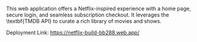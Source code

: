 This web application offers a Netflix-inspired experience with a home page, secure login, and seamless subscription checkout. It leverages the \textbf{TMDB API} to curate a rich library of movies and shows.

Deployment Link:
https://netflix-build-bb288.web.app/
